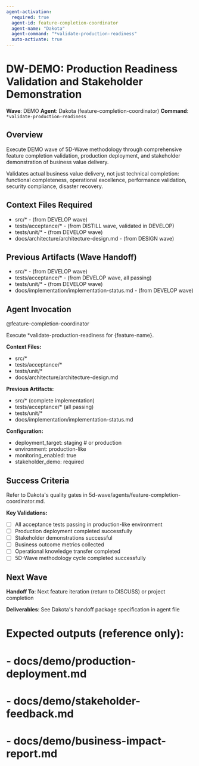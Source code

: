 ```yaml
---
agent-activation:
  required: true
  agent-id: feature-completion-coordinator
  agent-name: "Dakota"
  agent-command: "*validate-production-readiness"
  auto-activate: true
---
```


# DW-DEMO: Production Readiness Validation and Stakeholder Demonstration

**Wave**: DEMO
**Agent**: Dakota (feature-completion-coordinator)
**Command**: `*validate-production-readiness`

## Overview

Execute DEMO wave of 5D-Wave methodology through comprehensive feature completion validation, production deployment, and stakeholder demonstration of business value delivery.

Validates actual business value delivery, not just technical completion: functional completeness, operational excellence, performance validation, security compliance, disaster recovery.

## Context Files Required

- src/* - (from DEVELOP wave)
- tests/acceptance/* - (from DISTILL wave, validated in DEVELOP)
- tests/unit/* - (from DEVELOP wave)
- docs/architecture/architecture-design.md - (from DESIGN wave)

## Previous Artifacts (Wave Handoff)

- src/* - (from DEVELOP wave)
- tests/acceptance/* - (from DEVELOP wave, all passing)
- tests/unit/* - (from DEVELOP wave)
- docs/implementation/implementation-status.md - (from DEVELOP wave)

## Agent Invocation

@feature-completion-coordinator

Execute *validate-production-readiness for {feature-name}.

**Context Files:**
- src/*
- tests/acceptance/*
- tests/unit/*
- docs/architecture/architecture-design.md

**Previous Artifacts:**
- src/* (complete implementation)
- tests/acceptance/* (all passing)
- tests/unit/*
- docs/implementation/implementation-status.md

**Configuration:**
- deployment_target: staging  # or production
- environment: production-like
- monitoring_enabled: true
- stakeholder_demo: required

## Success Criteria

Refer to Dakota's quality gates in 5d-wave/agents/feature-completion-coordinator.md.

**Key Validations:**
- [ ] All acceptance tests passing in production-like environment
- [ ] Production deployment completed successfully
- [ ] Stakeholder demonstrations successful
- [ ] Business outcome metrics collected
- [ ] Operational knowledge transfer completed
- [ ] 5D-Wave methodology cycle completed successfully

## Next Wave

**Handoff To**: Next feature iteration (return to DISCUSS) or project completion

**Deliverables**: See Dakota's handoff package specification in agent file

# Expected outputs (reference only):
# - docs/demo/production-deployment.md
# - docs/demo/stakeholder-feedback.md
# - docs/demo/business-impact-report.md
